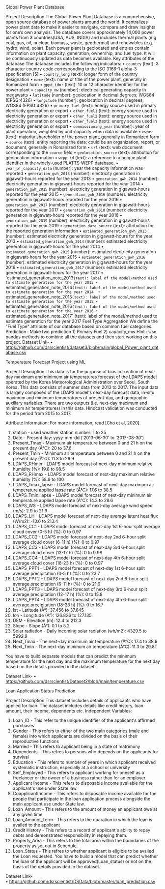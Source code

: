 Global Power Plant Database

Project Description
The Global Power Plant Database is a comprehensive, open source database of power plants around the world. It centralizes power plant data to make it easier to navigate, compare and draw insights for one’s own analysis. The database covers approximately 14,000 power plants from 3 countries(USA, AUS, INDIA) and includes thermal plants (e.g. coal, gas, oil, nuclear, biomass, waste, geothermal) and renewables (e.g. hydro, wind, solar). Each power plant is geolocated and entries contain information on plant capacity, generation, ownership, and fuel type. It will be continuously updated as data becomes available.
Key attributes of the database
The database includes the following indicators:
•	`country` (text): 3 character country code corresponding to the ISO 3166-1 alpha-3 specification [5]
•	`country_long` (text): longer form of the country designation
•	`name` (text): name or title of the power plant, generally in Romanized form
•	`gppd_idnr` (text): 10 or 12 character identifier for the power plant
•	`capacity_mw` (number): electrical generating capacity in megawatts
•	`latitude` (number): geolocation in decimal degrees; WGS84 (EPSG:4326)
•	`longitude` (number): geolocation in decimal degrees; WGS84 (EPSG:4326)
•	`primary_fuel` (text): energy source used in primary electricity generation or export
•	`other_fuel1` (text): energy source used in electricity generation or export
•	`other_fuel2` (text): energy source used in electricity generation or export
•	`other_fuel3` (text): energy source used in electricity generation or export
•	 `commissioning_year` (number): year of plant operation, weighted by unit-capacity when data is available
•	`owner` (text): majority shareholder of the power plant, generally in Romanized form
•	`source` (text): entity reporting the data; could be an organization, report, or document, generally in Romanized form
•	`url` (text): web document corresponding to the `source` field
•	`geolocation_source` (text): attribution for geolocation information
•	`wepp_id` (text): a reference to a unique plant identifier in the widely-used PLATTS-WEPP database.
•	`year_of_capacity_data` (number): year the capacity information was reported
•	`generation_gwh_2013` (number): electricity generation in gigawatt-hours reported for the year 2013
•	`generation_gwh_2014` (number): electricity generation in gigawatt-hours reported for the year 2014
•	`generation_gwh_2015` (number): electricity generation in gigawatt-hours reported for the year 2015
•	`generation_gwh_2016` (number): electricity generation in gigawatt-hours reported for the year 2016
•	`generation_gwh_2017` (number): electricity generation in gigawatt-hours reported for the year 2017
•	`generation_gwh_2018` (number): electricity generation in gigawatt-hours reported for the year 2018
•	`generation_gwh_2019` (number): electricity generation in gigawatt-hours reported for the year 2019
•	`generation_data_source` (text): attribution for the reported generation information
•	`estimated_generation_gwh_2013` (number): estimated electricity generation in gigawatt-hours for the year 2013
•	`estimated_generation_gwh_2014` (number): estimated electricity generation in gigawatt-hours for the year 2014 
•	`estimated_generation_gwh_2015` (number): estimated electricity generation in gigawatt-hours for the year 2015 
•	`estimated_generation_gwh_2016` (number): estimated electricity generation in gigawatt-hours for the year 2016 
•	`estimated_generation_gwh_2017` (number): estimated electricity generation in gigawatt-hours for the year 2017 
•	'estimated_generation_note_2013` (text): label of the model/method used to estimate generation for the year 2013
•	`estimated_generation_note_2014` (text): label of the model/method used to estimate generation for the year 2014 
•	`estimated_generation_note_2015` (text): label of the model/method used to estimate generation for the year 2015
•	`estimated_generation_note_2016` (text): label of the model/method used to estimate generation for the year 2016
•	`estimated_generation_note_2017` (text): label of the model/method used to estimate generation for the year 2017 
Fuel Type Aggregation
We define the "Fuel Type" attribute of our database based on common fuel categories. 
Prediction :   Make two prediction  1) Primary Fuel    2) capacity_mw 
Hint : Use pandas methods to combine all the datasets and then start working on this project.
Dataset Link-
•	https://github.com/dsrscientist/dataset3/blob/main/global_Power_plant_database.csv 

Temperature Forecast Project using ML

Project Description
This data is for the purpose of bias correction of next-day maximum and minimum air temperatures forecast of the LDAPS model operated by the Korea Meteorological Administration over Seoul, South Korea. This data consists of summer data from 2013 to 2017. The input data is largely composed of the LDAPS model's next-day forecast data, in-situ maximum and minimum temperatures of present-day, and geographic auxiliary variables. There are two outputs (i.e. next-day maximum and minimum air temperatures) in this data. Hindcast validation was conducted for the period from 2015 to 2017.

Attribute Information:
For more information, read [Cho et al, 2020].
1. station - used weather station number: 1 to 25
2. Date - Present day: yyyy-mm-dd ('2013-06-30' to '2017-08-30')
3. Present_Tmax - Maximum air temperature between 0 and 21 h on the present day (Â°C): 20 to 37.6
4. Present_Tmin - Minimum air temperature between 0 and 21 h on the present day (Â°C): 11.3 to 29.9
5. LDAPS_RHmin - LDAPS model forecast of next-day minimum relative humidity (%): 19.8 to 98.5
6. LDAPS_RHmax - LDAPS model forecast of next-day maximum relative humidity (%): 58.9 to 100
7. LDAPS_Tmax_lapse - LDAPS model forecast of next-day maximum air temperature applied lapse rate (Â°C): 17.6 to 38.5
8. LDAPS_Tmin_lapse - LDAPS model forecast of next-day minimum air temperature applied lapse rate (Â°C): 14.3 to 29.6
9. LDAPS_WS - LDAPS model forecast of next-day average wind speed (m/s): 2.9 to 21.9
10. LDAPS_LH - LDAPS model forecast of next-day average latent heat flux (W/m2): -13.6 to 213.4
11. LDAPS_CC1 - LDAPS model forecast of next-day 1st 6-hour split average cloud cover (0-5 h) (%): 0 to 0.97
12. LDAPS_CC2 - LDAPS model forecast of next-day 2nd 6-hour split average cloud cover (6-11 h) (%): 0 to 0.97
13. LDAPS_CC3 - LDAPS model forecast of next-day 3rd 6-hour split average cloud cover (12-17 h) (%): 0 to 0.98
14. LDAPS_CC4 - LDAPS model forecast of next-day 4th 6-hour split average cloud cover (18-23 h) (%): 0 to 0.97
15. LDAPS_PPT1 - LDAPS model forecast of next-day 1st 6-hour split average precipitation (0-5 h) (%): 0 to 23.7
16. LDAPS_PPT2 - LDAPS model forecast of next-day 2nd 6-hour split average precipitation (6-11 h) (%): 0 to 21.6
17. LDAPS_PPT3 - LDAPS model forecast of next-day 3rd 6-hour split average precipitation (12-17 h) (%): 0 to 15.8
18. LDAPS_PPT4 - LDAPS model forecast of next-day 4th 6-hour split average precipitation (18-23 h) (%): 0 to 16.7
19. lat - Latitude (Â°): 37.456 to 37.645
20. lon - Longitude (Â°): 126.826 to 127.135
21. DEM - Elevation (m): 12.4 to 212.3
22. Slope - Slope (Â°): 0.1 to 5.2
23. Solar radiation - Daily incoming solar radiation (wh/m2): 4329.5 to 5992.9
24. Next_Tmax - The next-day maximum air temperature (Â°C): 17.4 to 38.9
25. Next_Tmin - The next-day minimum air temperature (Â°C): 11.3 to 29.8T

You have to build separate models that can predict the minimum temperature for the next day and the maximum temperature for the next day based on the details provided in the dataset.

Dataset Link-
•	https://github.com/dsrscientist/Dataset2/blob/main/temperature.csv

Loan Application Status Prediction

Project Description
This dataset includes details of applicants who have applied for loan. The dataset includes details like credit history, loan amount, their income, dependents etc. 
Independent Variables:
1.	Loan_ID - This refer to the unique identifier of the applicant's affirmed purchases
2.	Gender - This refers to either of the two main categories (male and female) into which applicants are divided on the basis of their reproductive functions
3.	Married - This refers to applicant being in a state of matrimony
4.	Dependents - This refres to persons who depends on the applicants for survival
5.	Education - This refers to number of years in which applicant received systematic instruction, especially at a school or university
6.	Self_Employed - This refers to applicant working for oneself as a freelancer or the owner of a business rather than for an employer
7.	Applicant Income - This refers to disposable income available for the applicant's use under State law.
8.	CoapplicantIncome - This refers to disposable income available for the people that participate in the loan application process alongside the main applicant use under State law.
9.	Loan_Amount - This refers to the amount of money an applicant owe at any given time.
10.	Loan_Amount_Term - This refers to the duaration in which the loan is availed to the applicant
11.	Credit History - This refers to a record of applicant's ability to repay debts and demonstrated responsibility in repaying them.
12.	Property_Area - This refers to the total area within the boundaries of the property as set out in Schedule.
13.	Loan_Status - This refres to whether applicant is eligible to be availed the Loan requested.
You have to build a model that can predict whether the loan of the applicant will be approved(Loan_status) or not on the basis of the details provided in the dataset. 

Dataset Link-  
•	https://github.com/dsrscientist/DSData/blob/master/loan_prediction.csv
